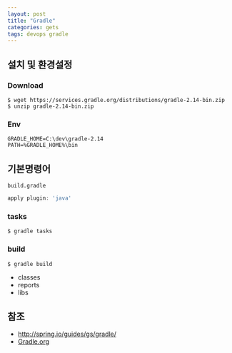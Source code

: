 ```yaml
---
layout: post
title: "Gradle"
categories: gets
tags: devops gradle 
---
```



설치 및 환경설정 
---------------

### Download

```
$ wget https://services.gradle.org/distributions/gradle-2.14-bin.zip  
$ unzip gradle-2.14-bin.zip 
```

### Env

```
GRADLE_HOME=C:\dev\gradle-2.14
PATH=%GRADLE_HOME%\bin
```

기본명령어 
---------

`build.gradle`
```gradle
apply plugin: 'java'
```

### tasks
```
$ gradle tasks 
```
   
### build

```
$ gradle build   
```

* classes
* reports
* libs

참조
----

* http://spring.io/guides/gs/gradle/
* [Gradle.org](gradel.org)

